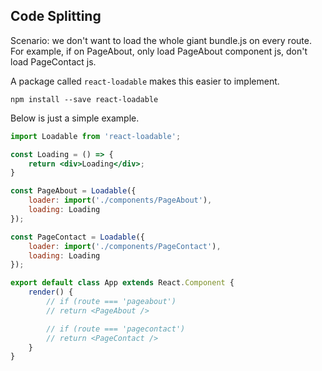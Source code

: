 ## Code Splitting

Scenario: we don't want to load the whole giant bundle.js on every route. For example, if on PageAbout, only load PageAbout component js, don't load PageContact js.

A package called `react-loadable` makes this easier to implement.

`npm install --save react-loadable`

Below is just a simple example.
```jsx
import Loadable from 'react-loadable';

const Loading = () => {
    return <div>Loading</div>;
}

const PageAbout = Loadable({
    loader: import('./components/PageAbout'),
    loading: Loading
});

const PageContact = Loadable({
    loader: import('./components/PageContact'),
    loading: Loading
});

export default class App extends React.Component {
    render() {
        // if (route === 'pageabout')
        // return <PageAbout />

        // if (route === 'pagecontact')
        // return <PageContact />
    }
}
```
